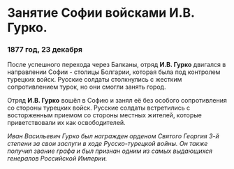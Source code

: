 # Занятие Софии войсками И.В. Гурко.
### 1877 год, 23 декабря

После успешного перехода через Балканы, отряд **И.В. Гурко** двигался в направлении Софии - столицы Болгарии, которая была под контролем турецких войск. Русские солдаты столкнулись с жестким сопротивлением турок, но они смогли занять город.

Отряд **И.В. Гурко** вошёл в Софию и занял её без особого сопротивления со стороны турецких войск. Русские солдаты встретились с восторженным приемом со стороны местных жителей, которые приветствовали их как освободителей.

*Иван Васильевич Гурко был награжден орденом Святого Георгия 3-й степени за свои заслуги в ходе Русско-турецкой войны. Он также получил звание графа и был признан одним из самых выдающихся генералов Российской Империи.*